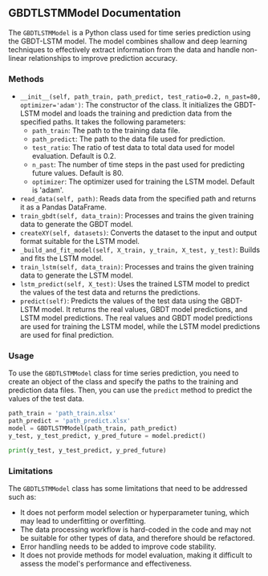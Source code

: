 ## GBDTLSTMModel Documentation

The `GBDTLSTMModel` is a Python class used for time series prediction using the GBDT-LSTM model. The model combines shallow and deep learning techniques to effectively extract information from the data and handle non-linear relationships to improve prediction accuracy.

### Methods

- `__init__(self, path_train, path_predict, test_ratio=0.2, n_past=80, optimizer='adam')`: The constructor of the class. It initializes the GBDT-LSTM model and loads the training and prediction data from the specified paths. It takes the following parameters:
  - `path_train`: The path to the training data file.
  - `path_predict`: The path to the data file used for prediction.
  - `test_ratio`: The ratio of test data to total data used for model evaluation. Default is 0.2.
  - `n_past`: The number of time steps in the past used for predicting future values. Default is 80.
  - `optimizer`: The optimizer used for training the LSTM model. Default is 'adam'.
- `read_data(self, path)`: Reads data from the specified path and returns it as a Pandas DataFrame.
- `train_gbdt(self, data_train)`: Processes and trains the given training data to generate the GBDT model.
- `createXY(self, datasets)`: Converts the dataset to the input and output format suitable for the LSTM model.
- `_build_and_fit_model(self, X_train, y_train, X_test, y_test)`: Builds and fits the LSTM model.
- `train_lstm(self, data_train)`: Processes and trains the given training data to generate the LSTM model.
- `lstm_predict(self, X_test)`: Uses the trained LSTM model to predict the values of the test data and returns the predictions.
- `predict(self)`: Predicts the values of the test data using the GBDT-LSTM model. It returns the real values, GBDT model predictions, and LSTM model predictions. The real values and GBDT model predictions are used for training the LSTM model, while the LSTM model predictions are used for final prediction.

### Usage

To use the `GBDTLSTMModel` class for time series prediction, you need to create an object of the class and specify the paths to the training and prediction data files. Then, you can use the `predict` method to predict the values of the test data. 

```python
path_train = 'path_train.xlsx'
path_predict = 'path_predict.xlsx'
model = GBDTLSTMModel(path_train, path_predict)
y_test, y_test_predict, y_pred_future = model.predict()

print(y_test, y_test_predict, y_pred_future)
``` 

### Limitations

The `GBDTLSTMModel` class has some limitations that need to be addressed such as:

- It does not perform model selection or hyperparameter tuning, which may lead to underfitting or overfitting.
- The data processing workflow is hard-coded in the code and may not be suitable for other types of data, and therefore should be refactored.
- Error handling needs to be added to improve code stability.
- It does not provide methods for model evaluation, making it difficult to assess the model's performance and effectiveness.